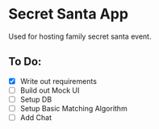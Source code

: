 # Secret Santa App
Used for hosting family secret santa event.


## To Do:
- [x] Write out requirements
- [ ] Build out Mock UI
- [ ] Setup DB
- [ ] Setup Basic Matching Algorithm
- [ ] Add Chat

